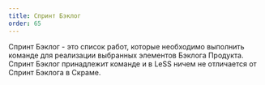 ```yaml
---
title: Спринт Бэклог
order: 65
---
```


Спринт Бэклог - это список работ, которые необходимо выполнить команде для реализации выбранных элементов Бэклога Продукта. Спринт Бэклог принадлежит команде и в LeSS ничем не отличается от Спринт Бэклога в Скраме.
